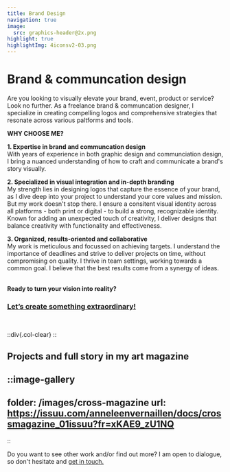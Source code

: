 ```yaml
---
title: Brand Design
navigation: true
image:
  src: graphics-header@2x.png
highlight: true
highlightImg: 4iconsv2-03.png
---
```


# Brand & communcation design

Are you looking to visually elevate your brand, event, product or service? Look no further. As a freelance brand & communcation designer, I specialize in creating compelling logos and comprehensive strategies that resonate across various paltforms and tools.


**WHY CHOOSE ME?**

**1. Expertise in brand and communcation design** 
<br>With years of experience in both graphic design and communciation design, I bring a nuanced understanding of how to craft and communicate a brand's story visually.

**2. Specialized in visual integration and in-depth branding** 
<br>My strength lies in designing logos that capture the essence of your brand, as I dive deep into your project to understand your core values and mission. But my work doesn't stop there. I ensure a consitent visual identity across all platforms - both print or digital - to build a strong, recognizable identity. Known for adding an unexpected touch of creativity, I deliver designs that balance creativity with functionality and effectiveness.

**3. Organized, results-oriented and collaborative**
<br>My work is meticulous and focussed on achieving targets. I understand the importance of deadlines and strive to deliver projects on time, without compromising on quality. I thrive in team settings, working towards a common goal. I believe that the best results come from a synergy of ideas.

<br>**Ready to turn your vision into reality?**

### [Let’s create something extraordinary!](mailto\:hello@anneleenvernaillen.com)
<br>

::div{.col-clear}
::

## Projects and full story in my art magazine

::image-gallery
---
folder: /images/cross-magazine
url: https://issuu.com/anneleenvernaillen/docs/crossmagazine_01issuu?fr=xKAE9_zU1NQ
---
::

Do you want to see other work and/or find out more? I am open to dialogue, so don't hesitate and [get in touch.](/contact)
